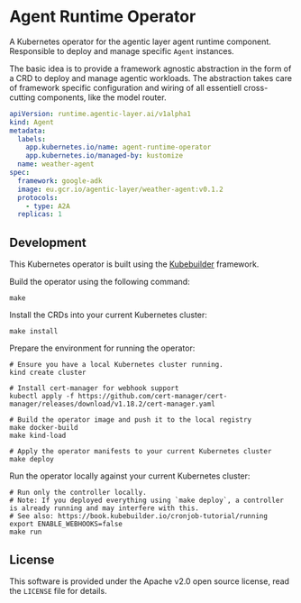 # Agent Runtime Operator

A Kubernetes operator for the agentic layer agent runtime component.
Responsible to deploy and manage specific `Agent` instances.

The basic idea is to provide a framework agnostic abstraction in the form of 
a CRD to deploy and manage agentic workloads. The abstraction takes care 
of framework specific configuration and wiring of all essentiell cross-cutting 
components, like the model router.

```yaml
apiVersion: runtime.agentic-layer.ai/v1alpha1
kind: Agent
metadata:
  labels:
    app.kubernetes.io/name: agent-runtime-operator
    app.kubernetes.io/managed-by: kustomize
  name: weather-agent
spec:
  framework: google-adk
  image: eu.gcr.io/agentic-layer/weather-agent:v0.1.2
  protocols:
    - type: A2A
  replicas: 1
```

## Development

This Kubernetes operator is built using the [Kubebuilder](https://book.kubebuilder.io/) framework.

Build the operator using the following command:

```shell
make
```

Install the CRDs into your current Kubernetes cluster:

```shell
make install
```

Prepare the environment for running the operator:

```shell
# Ensure you have a local Kubernetes cluster running.
kind create cluster

# Install cert-manager for webhook support
kubectl apply -f https://github.com/cert-manager/cert-manager/releases/download/v1.18.2/cert-manager.yaml

# Build the operator image and push it to the local registry
make docker-build
make kind-load

# Apply the operator manifests to your current Kubernetes cluster
make deploy
```

Run the operator locally against your current Kubernetes cluster:

```shell
# Run only the controller locally.
# Note: If you deployed everything using `make deploy`, a controller is already running and may interfere with this.
# See also: https://book.kubebuilder.io/cronjob-tutorial/running
export ENABLE_WEBHOOKS=false
make run
```

## License

This software is provided under the Apache v2.0 open source license, read the `LICENSE` file for details.
